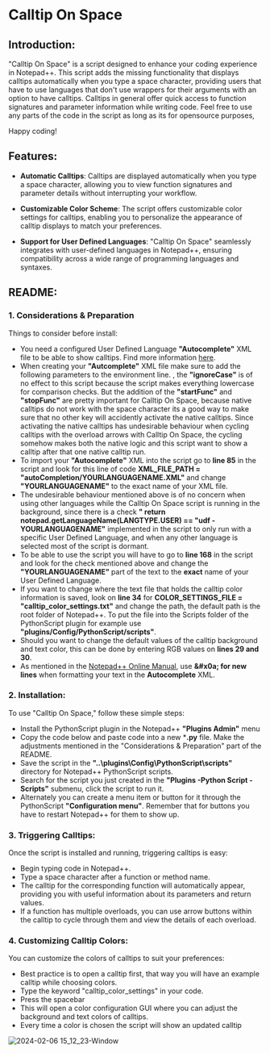 
# Calltip On Space

## Introduction:

"Calltip On Space" is a script designed to enhance your coding experience in Notepad++. This script adds the missing functionality that displays calltips automatically when you type a space character, providing users that have to use languages that don't use wrappers for their arguments with an option to have calltips. Calltips in general offer quick access to function signatures and parameter information while writing code. Feel free to use any parts of the code in the script as long as its for opensource purposes,

Happy coding!

## Features:

- **Automatic Calltips**: Calltips are displayed automatically when you type a space character, allowing you to view function signatures and parameter details without interrupting your workflow.

- **Customizable Color Scheme**: The script offers customizable color settings for calltips, enabling you to personalize the appearance of calltip displays to match your preferences.

- **Support for User Defined Languages**: "Calltip On Space" seamlessly integrates with user-defined languages in Notepad++, ensuring compatibility across a wide range of programming languages and syntaxes.

## README:

### 1. Considerations & Preparation

Things to consider before install:

- You need a configured User Defined Language **"Autocomplete"** XML file to be able to show calltips. Find more information [here](https://npp-user-manual.org/docs/auto-completion/).
- When creating your **"Autcomplete"** XML file make sure to add the following parameters to the environment line.
**<Environment ignoreCase="yes" startFunc=" " stopFunc=" "/>**, the **"ignoreCase"** is of no effect to this script because the script makes everything lowercase for comparison checks. But the addition of the **"startFunc"** and **"stopFunc"** are pretty important for Calltip On Space, because native calltips do not work with the space character its a good way to make sure that no other key will accidently activate the native calltips. Since activating the native calltips has undesirable behaviour when cycling calltips with the overload arrows with Calltip On Space, the cycling somehow makes both the native logic and this script want to show a calltip after that one native calltip run.
- To import your **"Autocomplete"** XML into the script go to **line 85** in the script and look for this line of code **XML_FILE_PATH = "autoCompletion/YOURLANGUAGENAME.XML"** and change **"YOURLANGUAGENAME"** to the exact name of your XML file.
- The undesirable behaviour mentioned above is of no concern when using other languages while the Calltip On Space script is running in the background, since there is a check **"   return notepad.getLanguageName(LANGTYPE.USER) == "udf - YOURLANGUAGENAME"** implemented in the script to only run with a specific User Defined Language, and when any other language is selected most of the script is dormant.
- To be able to use the script you will have to go to **line 168** in the script and look for the check mentioned above and change the **"YOURLANGUAGENAME"** part of the text to the **exact** name of your User Defined Language.
- If you want to change where the text file that holds the calltip color information is saved, look on **line 34** for **COLOR_SETTINGS_FILE = "calltip_color_settings.txt"** and change the path, the default path is the root folder of Notepad++. To put the file into the Scripts folder of the PythonScript plugin for example use **"plugins/Config/PythonScript/scripts"**.
- Should you want to change the default values of the calltip background and text color, this can be done by entering RGB values on **lines 29 and 30**.
- As mentioned in the [Notepad++ Online Manual](https://npp-user-manual.org/docs/auto-completion/), use **\&#x0a; for new lines** when formatting your text in the **Autocomplete** XML.

### 2. Installation:

To use "Calltip On Space," follow these simple steps:

- Install the PythonScript plugin in the Notepad++ **"Plugins Admin"** menu
- Copy the code below and paste code into a new ***.py** file. Make the adjustments mentioned in the "Considerations & Preparation" part of the README.
- Save the script in the **\"..\plugins\Config\PythonScript\scripts"** directory for Notepad++ PythonScript scripts.
- Search for the script you just created in  the **"Plugins -Python Script -Scripts"** submenu, click the script to run it.
- Alternately you can create a menu item or button for it through the PythonScript **"Configuration menu"**. Remember that for buttons you have to restart Notepad++ for them to show up.

### 3. Triggering Calltips:

Once the script is installed and running, triggering calltips is easy:

- Begin typing code in Notepad++.
- Type a space character after a function or method name.
- The calltip for the corresponding function will automatically appear, providing you with useful information about its parameters and return values.
- If a function has multiple overloads, you can use arrow buttons within the calltip to cycle through them and view the details of each overload.

### 4. Customizing Calltip Colors:

You can customize the colors of calltips to suit your preferences:

- Best practice is to open a calltip first, that way you will have an example calltip while choosing colors.
- Type the keyword "calltip_color_settings" in your code.
- Press the spacebar
- This will open a color configuration GUI where you can adjust the background and text colors of calltips.
- Every time a color is chosen the script will show an updated calltip

![2024-02-06 15_12_23-Window](https://github.com/Khundiann/Calltip-On-Space/assets/151635111/8d30b99d-c7df-4221-8c45-8c68bb33fdc3)
